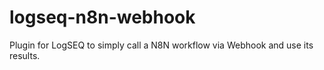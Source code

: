 # logseq-n8n-webhook
Plugin for LogSEQ to simply call a N8N workflow via Webhook  and use its results.
